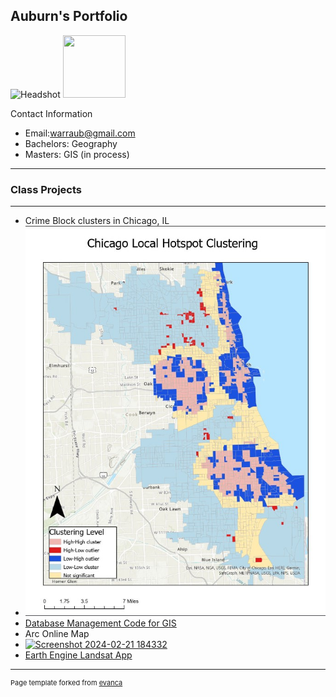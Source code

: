 ## Auburn's Portfolio
![Headshot](https://github.com/winpix00/winpix00.github.io/assets/146270641/d0c87a64-a13d-4145-a87e-f27d9a83c4eb)
<img src="https://your-image-url.type" width="100" height="100">

 Contact Information
- Email:warraub@gmail.com
- Bachelors: Geography
- Masters: GIS (in process)
---



  
### Class Projects
---
- Crime Block clusters in Chicago, IL
- <img src="images/Crime_Patterns.jpg?raw=true"/>
- [Database Management Code for GIS](https://github.com/winpix00/CodingProjects/blob/main/Database%20Mangment)
- Arc Online Map
- [![Screenshot 2024-02-21 184332](https://github.com/winpix00/winpix00.github.io/assets/146270641/f75dd912-db67-4740-8fbb-7b72e4515f49)](https://uok.maps.arcgis.com/home/item.html?id=57bf7453592b455a96f419cd61c7fc22)
- [Earth Engine Landsat App](https://ee-warraub.projects.earthengine.app/view/landsat9-before-and-after)

---
<p style="font-size:11px">Page template forked from <a href="https://github.com/evanca/quick-portfolio">evanca</a></p>
<!-- Remove the above link if you don't want to attribute -->
